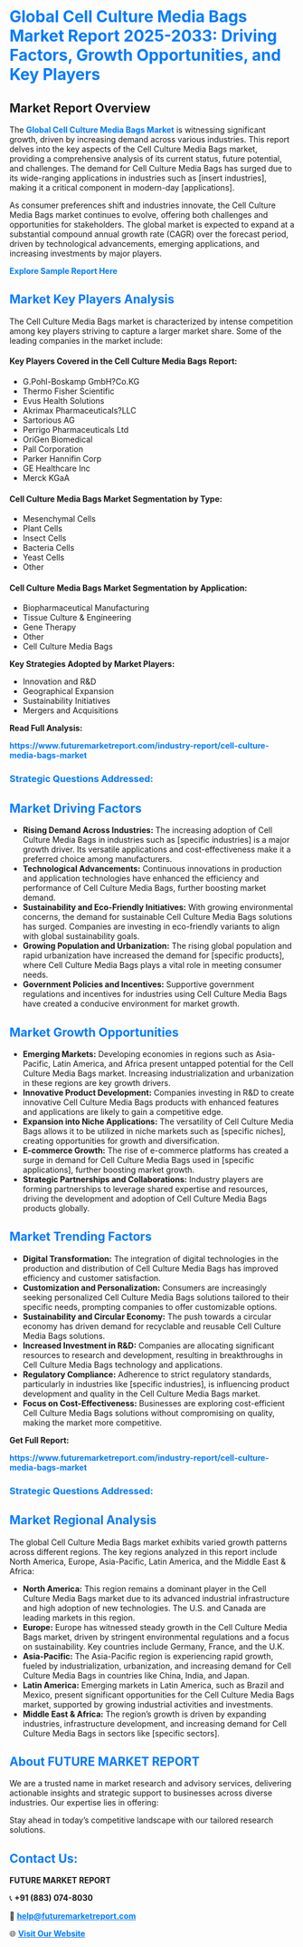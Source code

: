 <h1 style="color: #007BFF;">Global Cell Culture Media Bags Market Report 2025-2033: Driving Factors, Growth Opportunities, and Key Players</h1>

<section id="overview">
<h2>Market Report Overview</h2>
<p>The <a href="https://www.futuremarketreport.com/industry-report/cell-culture-media-bags-market" style="color: #007BFF; text-decoration: none;"><strong>Global Cell Culture Media Bags Market</strong></a> is witnessing significant growth, driven by increasing demand across various industries. This report delves into the key aspects of the Cell Culture Media Bags market, providing a comprehensive analysis of its current status, future potential, and challenges. The demand for Cell Culture Media Bags has surged due to its wide-ranging applications in industries such as [insert industries], making it a critical component in modern-day [applications].</p>
<p>As consumer preferences shift and industries innovate, the Cell Culture Media Bags market continues to evolve, offering both challenges and opportunities for stakeholders. The global market is expected to expand at a substantial compound annual growth rate (CAGR) over the forecast period, driven by technological advancements, emerging applications, and increasing investments by major players.</p>
</section>

<section id="overview">
<p><a href="https://www.futuremarketreport.com/request-sample/reportId=122931" style="color: #007BFF; text-decoration: none;"><strong>Explore Sample Report Here</strong></a></p>
</section>

<section id="key-players">
<h2 style="color: #007BFF;">Market Key Players Analysis</h2>
<p>The Cell Culture Media Bags market is characterized by intense competition among key players striving to capture a larger market share. Some of the leading companies in the market include:</p>
<h4>Key Players Covered in the Cell Culture Media Bags Report:</h4>
<ul><li>G.Pohl-Boskamp GmbH?Co.KG</li><li>Thermo Fisher Scientific</li><li>Evus Health Solutions</li><li>Akrimax Pharmaceuticals?LLC</li><li>Sartorious AG</li><li>Perrigo Pharmaceuticals Ltd</li><li>OriGen Biomedical</li><li>Pall Corporation</li><li>Parker Hannifin Corp</li><li>GE Healthcare Inc</li><li>Merck KGaA</li></ul>
<h4>Cell Culture Media Bags Market Segmentation by Type:</h4>
<ul><li>Mesenchymal Cells</li><li>Plant Cells</li><li>Insect Cells</li><li>Bacteria Cells</li><li>Yeast Cells</li><li>Other</li></ul>

<h4>Cell Culture Media Bags Market Segmentation by Application:</h4>
<ul><li>Biopharmaceutical Manufacturing</li><li>Tissue Culture &amp; Engineering</li><li>Gene Therapy</li><li>Other</li><li>Cell Culture Media Bags</li></ul>
<p><strong>Key Strategies Adopted by Market Players:</strong></p>
<ul>
<li>Innovation and R&D</li>
<li>Geographical Expansion</li>
<li>Sustainability Initiatives</li>
<li>Mergers and Acquisitions</li>
</ul>
</section>

<section>
<p><strong>Read Full Analysis: </strong></p><a href="https://www.futuremarketreport.com/industry-report/cell-culture-media-bags-market" style="color: #007BFF; text-decoration: none;"><strong>https://www.futuremarketreport.com/industry-report/cell-culture-media-bags-market</strong></a>
<h3 style="color: #007BFF;">Strategic Questions Addressed:</h3>
</section>

<section id="driving-factors">
<h2 style="color: #007BFF;">Market Driving Factors</h2>
<ul>
<li><strong>Rising Demand Across Industries:</strong> The increasing adoption of Cell Culture Media Bags in industries such as [specific industries] is a major growth driver. Its versatile applications and cost-effectiveness make it a preferred choice among manufacturers.</li>
<li><strong>Technological Advancements:</strong> Continuous innovations in production and application technologies have enhanced the efficiency and performance of Cell Culture Media Bags, further boosting market demand.</li>
<li><strong>Sustainability and Eco-Friendly Initiatives:</strong> With growing environmental concerns, the demand for sustainable Cell Culture Media Bags solutions has surged. Companies are investing in eco-friendly variants to align with global sustainability goals.</li>
<li><strong>Growing Population and Urbanization:</strong> The rising global population and rapid urbanization have increased the demand for [specific products], where Cell Culture Media Bags plays a vital role in meeting consumer needs.</li>
<li><strong>Government Policies and Incentives:</strong> Supportive government regulations and incentives for industries using Cell Culture Media Bags have created a conducive environment for market growth.</li>
</ul>
</section>

<section id="growth-opportunities">
<h2 style="color: #007BFF;">Market Growth Opportunities</h2>
<ul>
<li><strong>Emerging Markets:</strong> Developing economies in regions such as Asia-Pacific, Latin America, and Africa present untapped potential for the Cell Culture Media Bags market. Increasing industrialization and urbanization in these regions are key growth drivers.</li>
<li><strong>Innovative Product Development:</strong> Companies investing in R&D to create innovative Cell Culture Media Bags products with enhanced features and applications are likely to gain a competitive edge.</li>
<li><strong>Expansion into Niche Applications:</strong> The versatility of Cell Culture Media Bags allows it to be utilized in niche markets such as [specific niches], creating opportunities for growth and diversification.</li>
<li><strong>E-commerce Growth:</strong> The rise of e-commerce platforms has created a surge in demand for Cell Culture Media Bags used in [specific applications], further boosting market growth.</li>
<li><strong>Strategic Partnerships and Collaborations:</strong> Industry players are forming partnerships to leverage shared expertise and resources, driving the development and adoption of Cell Culture Media Bags products globally.</li>
</ul>
</section>

<section id="trending-factors">
<h2 style="color: #007BFF;">Market Trending Factors</h2>
<ul>
<li><strong>Digital Transformation:</strong> The integration of digital technologies in the production and distribution of Cell Culture Media Bags has improved efficiency and customer satisfaction.</li>
<li><strong>Customization and Personalization:</strong> Consumers are increasingly seeking personalized Cell Culture Media Bags solutions tailored to their specific needs, prompting companies to offer customizable options.</li>
<li><strong>Sustainability and Circular Economy:</strong> The push towards a circular economy has driven demand for recyclable and reusable Cell Culture Media Bags solutions.</li>
<li><strong>Increased Investment in R&D:</strong> Companies are allocating significant resources to research and development, resulting in breakthroughs in Cell Culture Media Bags technology and applications.</li>
<li><strong>Regulatory Compliance:</strong> Adherence to strict regulatory standards, particularly in industries like [specific industries], is influencing product development and quality in the Cell Culture Media Bags market.</li>
<li><strong>Focus on Cost-Effectiveness:</strong> Businesses are exploring cost-efficient Cell Culture Media Bags solutions without compromising on quality, making the market more competitive.</li>
</ul>
</section>

<section>
<p><strong>Get Full Report: </strong></p><a href="https://www.futuremarketreport.com/industry-report/cell-culture-media-bags-market" style="color: #007BFF; text-decoration: none;"><strong>https://www.futuremarketreport.com/industry-report/cell-culture-media-bags-market</strong></a>
<h3 style="color: #007BFF;">Strategic Questions Addressed:</h3>
</section>


<section id="regional-analysis">
<h2 style="color: #007BFF;">Market Regional Analysis</h2>
<p>The global Cell Culture Media Bags market exhibits varied growth patterns across different regions. The key regions analyzed in this report include North America, Europe, Asia-Pacific, Latin America, and the Middle East & Africa:</p>
<ul>
<li><strong>North America:</strong> This region remains a dominant player in the Cell Culture Media Bags market due to its advanced industrial infrastructure and high adoption of new technologies. The U.S. and Canada are leading markets in this region.</li>
<li><strong>Europe:</strong> Europe has witnessed steady growth in the Cell Culture Media Bags market, driven by stringent environmental regulations and a focus on sustainability. Key countries include Germany, France, and the U.K.</li>
<li><strong>Asia-Pacific:</strong> The Asia-Pacific region is experiencing rapid growth, fueled by industrialization, urbanization, and increasing demand for Cell Culture Media Bags in countries like China, India, and Japan.</li>
<li><strong>Latin America:</strong> Emerging markets in Latin America, such as Brazil and Mexico, present significant opportunities for the Cell Culture Media Bags market, supported by growing industrial activities and investments.</li>
<li><strong>Middle East & Africa:</strong> The region’s growth is driven by expanding industries, infrastructure development, and increasing demand for Cell Culture Media Bags in sectors like [specific sectors].</li>
</ul>
</section>

<footer>
<h2 style="color: #007BFF;">About FUTURE MARKET REPORT</h2>
<p>We are a trusted name in market research and advisory services, delivering actionable insights and strategic support to businesses across diverse industries. Our expertise lies in offering:</p>

<p>Stay ahead in today’s competitive landscape with our tailored research solutions.</p>

<h2 style="color: #007BFF;">Contact Us:</h2>
<p><strong>FUTURE MARKET REPORT</strong></p>
<p>📞 <strong>+91 (883) 074-8030</strong></p>
<p>📧 <strong><a href="mailto:help@futuremarketreport.com" style="color: #007BFF;">help@futuremarketreport.com</a></strong></p>
<p>🌐 <strong><a href="https://www.futuremarketreport.com/" style="color: #007BFF;">Visit Our Website</a></strong></p>
</footer>